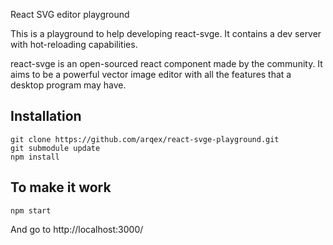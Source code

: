 React SVG editor playground

This is a playground to help developing react-svge. It contains a dev server with hot-reloading capabilities.

react-svge is an open-sourced react component made by the community. It aims to be a powerful vector image editor with all the features that a desktop program may have.

## Installation
```
git clone https://github.com/arqex/react-svge-playground.git
git submodule update
npm install
```

## To make it work
```
npm start
```
And go to http://localhost:3000/
